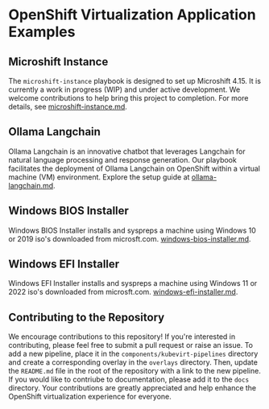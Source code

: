 # OpenShift Virtualization Application Examples

## Microshift Instance
The `microshift-instance` playbook is designed to set up Microshift 4.15. It is currently a work in progress (WIP) and under active development. We welcome contributions to help bring this project to completion. For more details, see [microshift-instance.md](microshift-instance.md).

## Ollama Langchain
Ollama Langchain is an innovative chatbot that leverages Langchain for natural language processing and response generation. Our playbook facilitates the deployment of Ollama Langchain on OpenShift within a virtual machine (VM) environment. Explore the setup guide at [ollama-langchain.md](ollama-langchain.md).

## Windows BIOS Installer
 Windows BIOS Installer installs and syspreps a machine using Windows 10 or 2019 iso's downloaded from microsft.com. [windows-bios-installer.md](windows-bios-installer.md).

## Windows EFI Installer
Windows EFI Installer installs and syspreps a machine using Windows 11 or 2022 iso's downloaded from microsft.com. [windows-efi-installer.md](windows-efi-installer.md).

## Contributing to the Repository
We encourage contributions to this repository! If you're interested in contributing, please feel free to submit a pull request or raise an issue. To add a new pipeline, place it in the `components/kubevirt-pipelines` directory and create a corresponding overlay in the `overlays` directory. Then, update the `README.md` file in the root of the repository with a link to the new pipeline. If you would like to contriube to documentation, please add it to the `docs` directory. Your contributions are greatly appreciated and help enhance the OpenShift virtualization experience for everyone.

